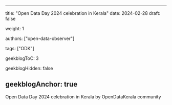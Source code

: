 
---
title: "Open Data Day 2024 celebration in Kerala"
date: 2024-02-28
draft: false

weight:  1

authors: ["open-data-observer"]

tags: ["ODK"]

geekblogToC: 3

geekblogHidden: false

geekblogAnchor: true
---
Open Data Day 2024 celebration in Kerala by OpenDataKerala community